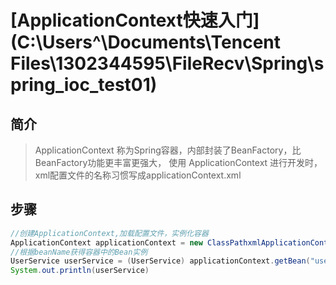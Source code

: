 # [ApplicationContext快速入门](C:\Users\^\Documents\Tencent Files\1302344595\FileRecv\Spring\spring_ioc_test01)

## 简介

> ApplicationContext 称为Spring容器，内部封装了BeanFactory，比BeanFactory功能更丰富更强大，
> 使用 ApplicationContext 进行开发时，xml配置文件的名称习惯写成applicationContext.xml

## 步骤

```java
//创建ApplicationContext,加载配置文件，实例化容器
ApplicationContext applicationContext = new ClassPathxmlApplicationContext(“applicationContext.xml");
//根据beanName获得容器中的Bean实例
UserService userService = (UserService) applicationContext.getBean("userService");
System.out.println(userService)
```

